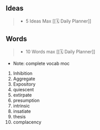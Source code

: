 ## Ideas

> - 5 Ideas Max  [[🗓 Daily Planner]]

## Words

> - 10 Words max  [[🗓 Daily Planner]]

- Note: complete vocab moc

1. Inhibition
2. Aggregate 
3. Expository
4. quiescent
5. extirpate
6. presumption
7. intrinsic
8. insatiate
9. thesis
10. complacency